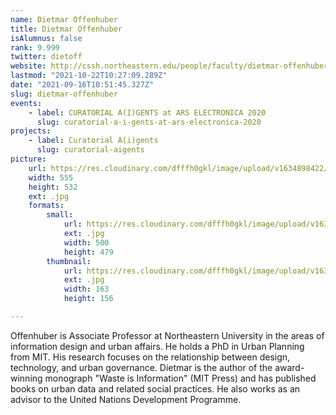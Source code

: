 ```yaml
---
name: Dietmar Offenhuber
title: Dietmar Offenhuber
isAlumnus: false
rank: 9.999
twitter: dietoff
website: http://cssh.northeastern.edu/people/faculty/dietmar-offenhuber/
lastmod: "2021-10-22T10:27:09.289Z"
date: "2021-09-16T10:51:45.327Z"
slug: dietmar-offenhuber
events:
    - label: CURATORIAL A(I)GENTS at ARS ELECTRONICA 2020
      slug: curatorial-a-i-gents-at-ars-electronica-2020
projects:
    - label: Curatorial A(i)gents
      slug: curatorial-aigents
picture:
    url: https://res.cloudinary.com/dfffh0gkl/image/upload/v1634898422/dietmar_ddec27646c.jpg
    width: 555
    height: 532
    ext: .jpg
    formats:
        small:
            url: https://res.cloudinary.com/dfffh0gkl/image/upload/v1634898423/small_dietmar_ddec27646c.jpg
            ext: .jpg
            width: 500
            height: 479
        thumbnail:
            url: https://res.cloudinary.com/dfffh0gkl/image/upload/v1634898422/thumbnail_dietmar_ddec27646c.jpg
            ext: .jpg
            width: 163
            height: 156

---
```

Offenhuber is Associate Professor at Northeastern University in the areas of information design and urban affairs. He holds a PhD in Urban Planning from MIT. His research focuses on the relationship between design, technology, and urban governance. Dietmar is the author of the award-winning monograph "Waste is Information" (MIT Press) and has published books on urban data and related social practices. He also works as an advisor to the United Nations Development Programme.